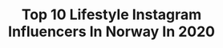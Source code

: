 ---
title: Top 10 Lifestyle Instagram Influencers In Norway In 2020
description: >-
  Find top lifestyle Instagram influencers in Norway in 2020. Most popular hashtags: #hiking #visitnorway #naturephotography.
platform: Instagram
hits: 81
text_top: Discover the most popular Instagram profiles on inBeat.
text_bottom: Our search engine holds 81 Instagram influencers like this in Norway for you to pitch.
profiles:
  - username: "saumiya"
    fullname: >-
      MIYA T. 🦋
    bio: >-
      🙋🏾‍♀️ Dark Skin South Asian Fashion | Lifestyle 📧 saumiyainq@hotmail.com
    location: "Norway"
    followers: 107075
    engagement: 1911
    commentsToLikes: 0.023033
    id: ck8swuknrfagc0j7874qbjzbg
    verified: false
    hashtags: "#desi, #tamil, #srilankan, #southasian"
  - username: "aanjaha"
    fullname: >-
      Anja Hansen
    bio: >-
      🇧🇻...🇧🇻...🇧🇻 🌼Active lifestyle🤸‍♀️ 🌼Trening/ Workout🏋️‍♀️ 🌼Friluftsliv/Hiking 🏇 🌼 🌼Collab: DM/email 🌼
    location: "Norway"
    followers: 11232
    engagement: 698
    commentsToLikes: 0.422305
    id: ck9wevvp8m2fe0j78xx2c8c8x
    verified: false
    hashtags: "#blond, #norging, #ocr, #utno"
  - username: "michellebettina"
    fullname: >-
      🦋Storyteller🦋 📍Norway
    bio: >-
      ✈️ Travel 🌱 Healthy lifestyle 🏋🏼‍♀️ Fitness 👑 Private marketing consultant 🏦 Marketing Real Estate Collab: michelle@cconsult.no
    location: "Norway"
    followers: 39947
    engagement: 481
    commentsToLikes: 0.063986
    id: ckaoz3jbjk7ne0i78aulzu91d
    verified: false
    hashtags: ""
  - username: "juliebjanes"
    fullname: >-
      Julie Bjanes | NORWAY
    bio: >-
      👨‍👩‍👧 Family first 🤰🏽 🤸🏽‍♂️Personal Trainer 🏆Doing all the things they said I couldn’t ⛰Active lifestyle=makes me happy 🌍 travel
    location: "Norway"
    followers: 15128
    engagement: 336
    commentsToLikes: 0.137986
    id: ck15qhvuk2x4x0i198u4yylk7
    verified: false
    hashtags: "#outdoorlife, #mother, #training, #mittfriluftsliv"
  - username: "evelinekarlsen"
    fullname: >-
      Eveline Karlsen
    bio: >-
      Norway YouTuber, Beauty and lifestyle influencer Live and breathe Makeup 💄 Check out my YouTube-channel👇🏼
    location: "Norway"
    followers: 73469
    engagement: 664
    commentsToLikes: 0.009036
    id: ck13c53ufynrz0i19n7mrbo8q
    verified: false
    hashtags: "#alwaysarden, #yesnakd, #nakdfashion, #wearecaia"
  - username: "kamisaaurora"
    fullname: >-
      K A M I S A
    bio: >-
      Lifestyle |Motivation | Fitness ♡ TEAM NOCCO | TEAM BAREBELLS NY YOUTUBE VIDEO
    location: "Norway"
    followers: 3079
    engagement: 1230
    commentsToLikes: 0.111330
    id: ck5bwq7eum74i0i11v5lwi1y0
    verified: false
    hashtags: "#melodigrandprix, #igtv, #blm, #reklame"
  - username: "anneliaaland"
    fullname: >-
      ANNELI AALAND 🐬
    bio: >-
      oslo, norway fashion, beauty, interior, food & lifestyle ✉️ anneli-aaland@hotmail.com
    location: "Norway"
    followers: 7383
    engagement: 473
    commentsToLikes: 0.071035
    id: ck15r51nm66qx0i19agkwr2l9
    verified: false
    hashtags: "#zalandostyle, #outfit, #interior, #ootd"
  - username: "typical.doctor"
    fullname: >-
      Patrycja J.
    bio: >-
      Medical Doctor in Norway 🩺 🇳🇴 Research🔬 Books 📚 Traveling 🛫 Yoga🙏🏻 Healthy lifestyle 🥦 Skiing ⛷ Hiking ⛰
    location: "Norway"
    followers: 6684
    engagement: 964
    commentsToLikes: 0.022930
    id: ck8t1d2f5vavk0j78vrj3625b
    verified: false
    hashtags: "#hike, #northnorway, #fall, #travelphotography"
  - username: "woicefu"
    fullname: >-
      Kjærsti
    bio: >-
      I reeeally love food 🦋 Front-end developer 🦋 Fitness & Lifestyle
    location: "Norway"
    followers: 2110
    engagement: 1211
    commentsToLikes: 0.082200
    id: ckap2tdqr08lh0i78w6rnzmpt
    verified: false
    hashtags: "#fitnessaddict, #motivasjon, #homeworkout, #homegymlife"
  - username: "zimmerchristina"
    fullname: >-
      🇳🇴 Christina Zimmer ❆
    bio: >-
      ↟ Photography ↟ Lifestyle ↟ Nature Karmøy / Alta #SonyA6500
    location: "Norway"
    followers: 2287
    engagement: 2704
    commentsToLikes: 0.153962
    id: ckaoubbhczm8u0i78xurqtttk
    verified: false
    hashtags: "#nordnorge, #thegreatplanet, #turjenter, #outdoorlife"
---